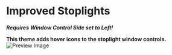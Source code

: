 # Improved Stoplights

***Requires Window Control Side set to Left!***

**This theme adds hover icons to the stoplight window controls.**
![Preview Image](https://user-images.githubusercontent.com/52407090/175508138-a747dca7-d0ba-42c8-950f-626a62517945.png)
